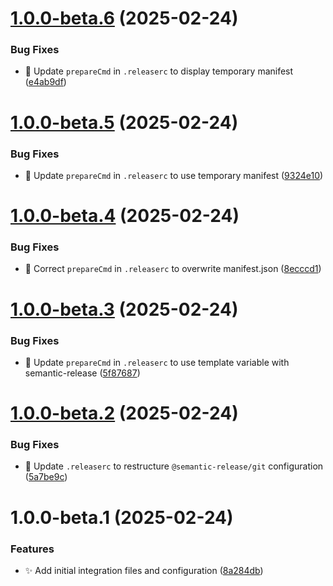 # [1.0.0-beta.6](https://github.com/mguyard/hass-diagral/compare/v1.0.0-beta.5...v1.0.0-beta.6) (2025-02-24)


### Bug Fixes

* 🔧 Update `prepareCmd` in `.releaserc` to display temporary manifest ([e4ab9df](https://github.com/mguyard/hass-diagral/commit/e4ab9df8287c2e5a6e89163968ee19583a4f37fd))

# [1.0.0-beta.5](https://github.com/mguyard/hass-diagral/compare/v1.0.0-beta.4...v1.0.0-beta.5) (2025-02-24)


### Bug Fixes

* 🔧 Update `prepareCmd` in `.releaserc` to use temporary manifest ([9324e10](https://github.com/mguyard/hass-diagral/commit/9324e10183887b0141bb8989858432ea255898da))

# [1.0.0-beta.4](https://github.com/mguyard/hass-diagral/compare/v1.0.0-beta.3...v1.0.0-beta.4) (2025-02-24)


### Bug Fixes

* 🔧 Correct `prepareCmd` in `.releaserc` to overwrite manifest.json ([8ecccd1](https://github.com/mguyard/hass-diagral/commit/8ecccd144d9ae62776c301328f1b07c59432bea8))

# [1.0.0-beta.3](https://github.com/mguyard/hass-diagral/compare/v1.0.0-beta.2...v1.0.0-beta.3) (2025-02-24)


### Bug Fixes

* 🔧 Update `prepareCmd` in `.releaserc` to use template variable with semantic-release ([5f87687](https://github.com/mguyard/hass-diagral/commit/5f8768782df1d0e3de50696e6f348fc378e84751))

# [1.0.0-beta.2](https://github.com/mguyard/hass-diagral/compare/v1.0.0-beta.1...v1.0.0-beta.2) (2025-02-24)


### Bug Fixes

* 🔧 Update `.releaserc` to restructure `@semantic-release/git` configuration ([5a7be9c](https://github.com/mguyard/hass-diagral/commit/5a7be9ce16caeb63ebe8c137da50e74543dfab76))

# 1.0.0-beta.1 (2025-02-24)


### Features

* ✨ Add initial integration files and configuration ([8a284db](https://github.com/mguyard/hass-diagral/commit/8a284dbcb2baf8f1de2e4278111fb36bcd30df4b))
